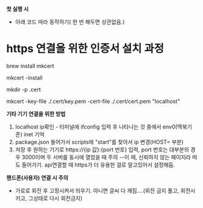**첫 실행 시**

- 아래 코드 따라 동작하기( 한 번 해두면 상관없음.)

# https 연결을 위한 인증서 설치 과정

brew install mkcert

mkcert -install

mkdir -p .cert

mkcert -key-file ./.cert/key.pem -cert-file ./.cert/cert.pem "localhost"

**기타 기기 연결을 위한 방법**

1. localhost ip확인 - 터미널에 ifconfig 입력 후 나타나는 것 중에서 env0(맥북기준) inet 기억
2. package.json 들어가서 scripts에 "start"를 찾아서 ip 변경(HOST= 부분)
3. 저장 후 원하는 기기로 https://{ip 값}:{port 번호} 입력, port 번호는 대부분의 경우 3000이며 두 서버를 동시에 열었을 때 주의
   --이 때, 신뢰하지 않는 페이지라 떠도 들어가기. api연결할 때 https가 더 유용한 걸로 알고있어서 설정해둠.

**핸드폰(사용자) 연결 시 주의**

- 가로로 회전 후 고정시켜서 띄우기. 아니면 글씨 다 깨짐....(회전 금지 풀고, 회전시키고, 그상태로 다시 회전금지)
